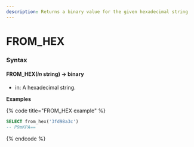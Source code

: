 ```yaml
---
description: Returns a binary value for the given hexadecimal string
---
```


# FROM\_HEX

### Syntax <a href="#syntax" id="syntax"></a>

#### FROM\_HEX(_in_ string) → binary <a href="#from_hexin-string--binary" id="from_hexin-string--binary"></a>

* in: A hexadecimal string.

**Examples**

{% code title="FROM_HEX example" %}
```sql
SELECT from_hex('3fd98a3c')
-- P9mKPA==
```
{% endcode %}
